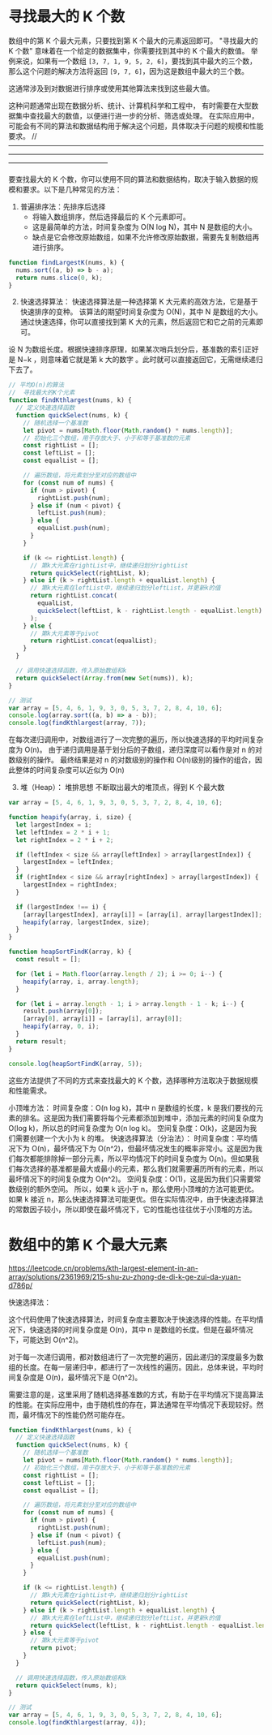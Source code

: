 # 寻找最大的 K 个数

数组中的第 K 个最大元素，只要找到第 K 个最大的元素返回即可。
"寻找最大的 K 个数" 意味着在一个给定的数据集中，你需要找到其中的 K 个最大的数值。
举例来说，如果有一个数组 `[3, 7, 1, 9, 5, 2, 6]`，要找到其中最大的三个数，
那么这个问题的解决方法将返回 `[9, 7, 6]`，因为这是数组中最大的三个数。

这通常涉及到对数据进行排序或使用其他算法来找到这些最大值。

这种问题通常出现在数据分析、统计、计算机科学和工程中，
有时需要在大型数据集中查找最大的数值，以便进行进一步的分析、筛选或处理。
在实际应用中，可能会有不同的算法和数据结构用于解决这个问题，具体取决于问题的规模和性能要求。
// ——————————————————————————————————————————————————————————————————————————————————————

要查找最大的 K 个数，你可以使用不同的算法和数据结构，取决于输入数据的规模和要求。以下是几种常见的方法：

1. 普遍排序法：先排序后选择
   - 将输入数组排序，然后选择最后的 K 个元素即可。
   - 这是最简单的方法，时间复杂度为 O(N log N)，其中 N 是数组的大小。
   - 缺点是它会修改原始数组，如果不允许修改原始数据，需要先复制数组再进行排序。

```javascript
function findLargestK(nums, k) {
  nums.sort((a, b) => b - a);
  return nums.slice(0, k);
}
```

2. 快速选择算法：
   快速选择算法是一种选择第 K 大元素的高效方法，它是基于快速排序的变种。
   该算法的期望时间复杂度为 O(N)，其中 N 是数组的大小。
   通过快速选择，你可以直接找到第 K 大的元素，然后返回它和它之前的元素即可。

设 N 为数组长度。根据快速排序原理，如果某次哨兵划分后，基准数的索引正好是 N−k ，则意味着它就是第 k 大的数字 。此时就可以直接返回它，无需继续递归下去了。

```javascript
// 平均O(n)的算法
//  寻找最大的K个元素
function findKthlargest(nums, k) {
  // 定义快速选择函数
  function quickSelect(nums, k) {
    // 随机选择一个基准数
    let pivot = nums[Math.floor(Math.random() * nums.length)];
    // 初始化三个数组，用于存放大于、小于和等于基准数的元素
    const rightList = [];
    const leftList = [];
    const equalList = [];

    // 遍历数组，将元素划分至对应的数组中
    for (const num of nums) {
      if (num > pivot) {
        rightList.push(num);
      } else if (num < pivot) {
        leftList.push(num);
      } else {
        equalList.push(num);
      }
    }

    if (k <= rightList.length) {
      // 第k大元素在rightList中，继续递归划分rightList
      return quickSelect(rightList, k);
    } else if (k > rightList.length + equalList.length) {
      // 第k大元素在leftList中，继续递归划分leftList，并更新k的值
      return rightList.concat(
        equalList,
        quickSelect(leftList, k - rightList.length - equalList.length)
      );
    } else {
      // 第k大元素等于pivot
      return rightList.concat(equalList);
    }
  }

  // 调用快速选择函数，传入原始数组和k
  return quickSelect(Array.from(new Set(nums)), k);
}

// 测试
var array = [5, 4, 6, 1, 9, 3, 0, 5, 3, 7, 2, 8, 4, 10, 6];
console.log(array.sort((a, b) => a - b));
console.log(findKthlargest(array, 7));
```

在每次递归调用中，对数组进行了一次完整的遍历，所以快速选择的平均时间复杂度为 O(n)。
由于递归调用是基于划分后的子数组，递归深度可以看作是对 n 的对数级别的操作。
最终结果是对 n 的对数级别的操作和 O(n)级别的操作的组合，因此整体的时间复杂度可以近似为 O(n)

3. 堆（Heap）：
   堆排思想 不断取出最大的堆顶点，得到 K 个最大数

```javascript
var array = [5, 4, 6, 1, 9, 3, 0, 5, 3, 7, 2, 8, 4, 10, 6];

function heapify(array, i, size) {
  let largestIndex = i;
  let leftIndex = 2 * i + 1;
  let rightIndex = 2 * i + 2;

  if (leftIndex < size && array[leftIndex] > array[largestIndex]) {
    largestIndex = leftIndex;
  }
  if (rightIndex < size && array[rightIndex] > array[largestIndex]) {
    largestIndex = rightIndex;
  }

  if (largestIndex !== i) {
    [array[largestIndex], array[i]] = [array[i], array[largestIndex]];
    heapify(array, largestIndex, size);
  }
}

function heapSortFindK(array, k) {
  const result = [];

  for (let i = Math.floor(array.length / 2); i >= 0; i--) {
    heapify(array, i, array.length);
  }

  for (let i = array.length - 1; i > array.length - 1 - k; i--) {
    result.push(array[0]);
    [array[0], array[i]] = [array[i], array[0]];
    heapify(array, 0, i);
  }
  return result;
}

console.log(heapSortFindK(array, 5));
```

这些方法提供了不同的方式来查找最大的 K 个数，选择哪种方法取决于数据规模和性能需求。

小顶堆方法：
时间复杂度：O(n log k)，其中 n 是数组的长度，k 是我们要找的元素的排名。这是因为我们需要将每个元素都添加到堆中，添加元素的时间复杂度为 O(log k)，所以总的时间复杂度为 O(n log k)。
空间复杂度：O(k)，这是因为我们需要创建一个大小为 k 的堆。
快速选择算法（分治法）：
时间复杂度：平均情况下为 O(n)，最坏情况下为 O(n^2)，但最坏情况发生的概率非常小。这是因为我们每次都能排除掉一部分元素，所以平均情况下的时间复杂度为 O(n)。但如果我们每次选择的基准都是最大或最小的元素，那么我们就需要遍历所有的元素，所以最坏情况下的时间复杂度为 O(n^2)。
空间复杂度：O(1)，这是因为我们只需要常数级别的额外空间。
所以，如果 k 远小于 n，那么使用小顶堆的方法可能更优。如果 k 接近 n，那么快速选择算法可能更优。但在实际情况中，由于快速选择算法的常数因子较小，所以即使在最坏情况下，它的性能也往往优于小顶堆的方法。

# 数组中的第 K 个最大元素

https://leetcode.cn/problems/kth-largest-element-in-an-array/solutions/2361969/215-shu-zu-zhong-de-di-k-ge-zui-da-yuan-d786p/

快速选择法：

这个代码使用了快速选择算法，时间复杂度主要取决于快速选择的性能。在平均情况下，快速选择的时间复杂度是 O(n)，其中 n 是数组的长度。但是在最坏情况下，可能达到 O(n^2)。

对于每一次递归调用，都对数组进行了一次完整的遍历，因此递归的深度最多为数组的长度。在每一层递归中，都进行了一次线性的遍历。因此，总体来说，平均时间复杂度是 O(n)，最坏情况下是 O(n^2)。

需要注意的是，这里采用了随机选择基准数的方式，有助于在平均情况下提高算法的性能。在实际应用中，由于随机性的存在，算法通常在平均情况下表现较好。然而，最坏情况下的性能仍然可能存在。

```js
function findKthlargest(nums, k) {
  // 定义快速选择函数
  function quickSelect(nums, k) {
    // 随机选择一个基准数
    let pivot = nums[Math.floor(Math.random() * nums.length)];
    // 初始化三个数组，用于存放大于、小于和等于基准数的元素
    const rightList = [];
    const leftList = [];
    const equalList = [];

    // 遍历数组，将元素划分至对应的数组中
    for (const num of nums) {
      if (num > pivot) {
        rightList.push(num);
      } else if (num < pivot) {
        leftList.push(num);
      } else {
        equalList.push(num);
      }
    }

    if (k <= rightList.length) {
      // 第k大元素在rightList中，继续递归划分rightList
      return quickSelect(rightList, k);
    } else if (k > rightList.length + equalList.length) {
      // 第k大元素在leftList中，继续递归划分leftList，并更新k的值
      return quickSelect(leftList, k - rightList.length - equalList.length);
    } else {
      // 第k大元素等于pivot
      return pivot;
    }
  }

  // 调用快速选择函数，传入原始数组和k
  return quickSelect(nums, k);
}

// 测试
var array = [5, 4, 6, 1, 9, 3, 0, 5, 3, 7, 2, 8, 4, 10, 6];
console.log(findKthlargest(array, 4));
```
